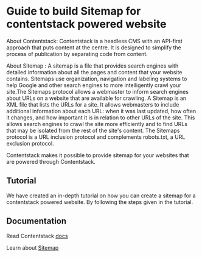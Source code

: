 # Guide to build Sitemap for contentstack powered website

About Contentstack: Contentstack is a headless CMS with an API-first approach that puts content at the centre. It is designed to simplify the process of publication by separating code from content.

About Sitemap : A sitemap is a file that provides search engines with detailed information about all the pages and content that your website contains. Sitemaps use organization, navigation and labeling systems to help Google and other search engines to more intelligently crawl your site.The Sitemaps protocol allows a webmaster to inform search engines about URLs on a website that are available for crawling. A Sitemap is an XML file that lists the URLs for a site. It allows webmasters to include additional information about each URL: when it was last updated, how often it changes, and how important it is in relation to other URLs of the site. This allows search engines to crawl the site more efficiently and to find URLs that may be isolated from the rest of the site's content. The Sitemaps protocol is a URL inclusion protocol and complements robots.txt, a URL exclusion protocol.

Contentstack makes it possible to provide sitemap for your websites that are powered through Contentstack.

## Tutorial

We have created an in-depth tutorial on how you can create a sitemap for a contentstack powered website. By following the steps given in the tutorial.



## Documentation

Read Contentstack [docs](https://www.contentstack.com/docs/)

Learn about [Sitemap](https://en.wikipedia.org/wiki/Sitemaps)
